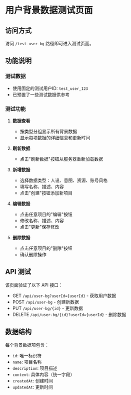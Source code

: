 # 用户背景数据测试页面

## 访问方式

访问 `/test-user-bg` 路径即可进入测试页面。

## 功能说明

### 测试数据
- 使用固定的测试用户ID: `test_user_123`
- 已预置了一些测试数据供参考

### 测试功能

1. **数据查看**
   - 按类型分组显示所有背景数据
   - 显示每项数据的详细信息和更新时间

2. **刷新数据**
   - 点击"刷新数据"按钮从服务器重新加载数据

3. **新增数据**
   - 选择数据类型：人设、意图、资源、账号风格
   - 填写名称、描述、内容
   - 点击"创建"按钮添加新项目

4. **编辑数据**
   - 点击任意项目的"编辑"按钮
   - 修改名称、描述、内容
   - 点击"更新"保存修改

5. **删除数据**
   - 点击任意项目的"删除"按钮
   - 确认删除操作

## API 测试

该页面验证了以下 API 接口：
- GET `/api/user-bg?userId={userId}` - 获取用户数据
- POST `/api/user-bg` - 创建新数据  
- PUT `/api/user-bg/{id}` - 更新数据
- DELETE `/api/user-bg/{id}?userId={userId}` - 删除数据

## 数据结构

每个背景数据项包含：
- `id`: 唯一标识符
- `name`: 项目名称
- `description`: 项目描述  
- `content`: 具体内容（统一字段）
- `createdAt`: 创建时间
- `updatedAt`: 更新时间 